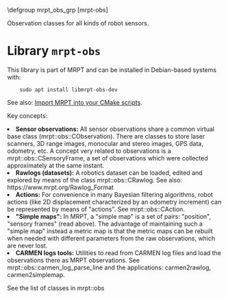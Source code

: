\defgroup mrpt_obs_grp [mrpt-obs]

Observation classes for all kinds of robot sensors.


# Library `mrpt-obs`

This library is part of MRPT and can be installed in Debian-based systems with:

		sudo apt install libmrpt-obs-dev

See also: [Import MRPT into your CMake scripts](mrpt_from_cmake.html).

Key concepts:

<li><b>Sensor observations:</b> All sensor observations share a common virtual
base class (mrpt::obs::CObservation). There are classes to store laser scanners,
3D range images, monocular and stereo images, GPS data, odometry, etc. A concept
very related to observations is a mrpt::obs::CSensoryFrame, a set of
observations which were collected approximately at the same instant. </li>

<li><b>Rawlogs (datasets):</b> A robotics dataset can be loaded, edited and
explored by means of the class mrpt::obs::CRawlog. See also:
https://www.mrpt.org/Rawlog_Format </li>

<li><b>Actions:</b> For convenience in many Bayesian filtering algorithms, robot
actions (like 2D displacement characterized by an odometry increment) can be
represented by means of "actions". See mrpt::obs::CAction.</li>

<li><b>"Simple maps":</b> In MRPT, a "simple map" is a set of pairs: "position",
"sensory frames" (read above). The advantage of maintaining such a "simple map"
instead a metric map is that the metric maps can be rebuilt when needed with
different parameters from the raw observations, which are never lost. </li>

<li><b>CARMEN logs tools:</b> Utilities to read from CARMEN log files and load
the observations there as MRPT observations. See
mrpt::obs::carmen_log_parse_line and the applications: carmen2rawlog,
carmen2simplemap. </li>

</ul>

See the list of classes in mrpt::obs
